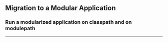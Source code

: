 ## Migration to a Modular Application
### Run a modularized application on classpath and on modulepath
-----
